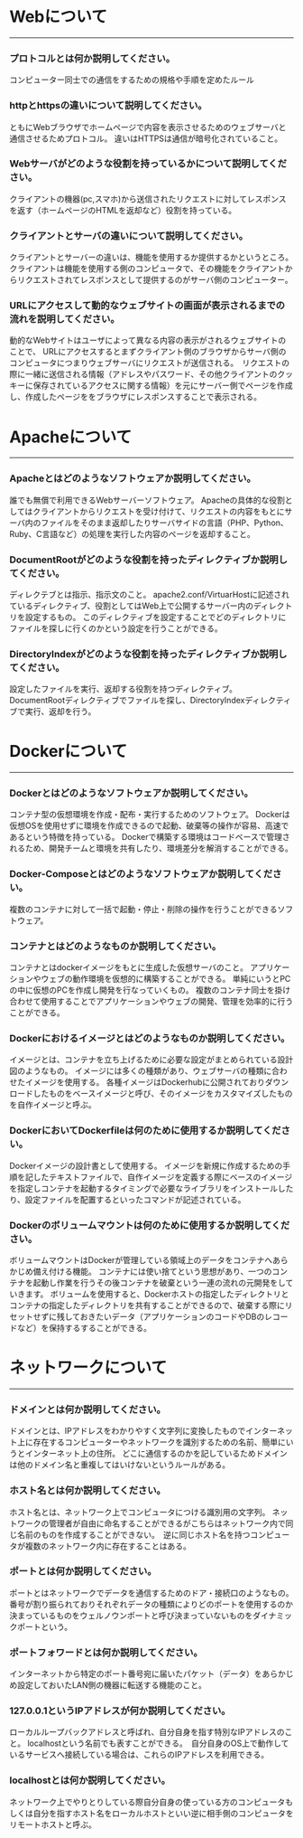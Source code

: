 # Webについて
---
### プロトコルとは何か説明してください。

コンピューター同士での通信をするための規格や手順を定めたルール


### httpとhttpsの違いについて説明してください。

ともにWebブラウザでホームページで内容を表示させるためのウェブサーバと通信させるためプロトコル。
違いはHTTPSは通信が暗号化されていること。


### Webサーバがどのような役割を持っているかについて説明してください。

クライアントの機器(pc,スマホ)から送信されたリクエストに対してレスポンスを返す（ホームページのHTMLを返却など）役割を持っている。


### クライアントとサーバの違いについて説明してください。

クライアントとサーバーの違いは、機能を使用するか提供するかというところ。
クライアントは機能を使用する側のコンピュータで、その機能をクライアントからリクエストされてレスポンスとして提供するのがサーバ側のコンピューター。


### URLにアクセスして動的なウェブサイトの画面が表示されるまでの流れを説明してください。

動的なWebサイトはユーザによって異なる内容の表示がされるウェブサイトのことで、
URLにアクセスするとまずクライアント側のブラウザからサーバ側のコンピュータにつまりウェブサーバにリクエストが送信される。　リクエストの際に一緒に送信される情報（アドレスやパスワード、その他クライアントのクッキーに保存されているアクセスに関する情報）を元にサーバー側でページを作成し、作成したページををブラウザにレスポンスすることで表示される。　


# Apacheについて
---
### Apacheとはどのようなソフトウェアか説明してください。

誰でも無償で利用できるWebサーバーソフトウェア。
Apacheの具体的な役割としてはクライアントからリクエストを受け付けて、リクエストの内容をもとにサーバ内のファイルをそのまま返却したりサーバサイドの言語（PHP、Python、Ruby、C言語など）の処理を実行した内容のページを返却すること。


### DocumentRootがどのような役割を持ったディレクティブか説明してください。

ディレクテブとは指示、指示文のこと。
apache2.conf/VirtuarHostに記述されているディレクティブ、役割としてはWeb上で公開するサーバー内のディレクトリを設定するもの。
このディレクティブを設定することでどのディレクトリにファイルを探しに行くのかという設定を行うことができる。


### DirectoryIndexがどのような役割を持ったディレクティブか説明してください。

設定したファイルを実行、返却する役割を持つディレクティブ。
DocumentRootディレクティブでファイルを探し、DirectoryIndexディレクティブで実行、返却を行う。


# Dockerについて
---
### Dockerとはどのようなソフトウェアか説明してください。

コンテナ型の仮想環境を作成・配布・実行するためのソフトウェア。
Dockerは仮想OSを使用せずに環境を作成できるので起動、破棄等の操作が容易、高速であるという特徴を持っている。
Dockerで構築する環境はコードベースで管理されるため、開発チームと環境を共有したり、環境差分を解消することができる。


### Docker-Composeとはどのようなソフトウェアか説明してください。

複数のコンテナに対して一括で起動・停止・削除の操作を行うことができるソフトウェア。


### コンテナとはどのようなものか説明してください。

コンテナとはdockerイメージをもとに生成した仮想サーバのこと。
アプリケーションやウェブの動作環境を仮想的に構築することができる。
単純にいうとPCの中に仮想のPCを作成し開発を行なっていくもの。
複数のコンテナ同士を掛け合わせて使用することでアプリケーションやウェブの開発、管理を効率的に行うことができる。


### Dockerにおけるイメージとはどのようなものか説明してください。

イメージとは、コンテナを立ち上げるために必要な設定がまとめられている設計図のようなもの。
イメージには多くの種類があり、ウェブサーバの種類に合わせたイメージを使用する。
各種イメージはDockerhubに公開されておりダウンロードしたものをベースイメージと呼び、そのイメージをカスタマイズしたものを自作イメージと呼ぶ。


### DockerにおいてDockerfileは何のために使用するか説明してください。

Dockerイメージの設計書として使用する。
イメージを新規に作成するための手順を記したテキストファイルで、自作イメージを定義する際にベースのイメージを指定しコンテナを起動するタイミングで必要なライブラリをインストールしたり、設定ファイルを配置するといったコマンドが記述されている。


### Dockerのボリュームマウントは何のために使用するか説明してください。

ボリュームマウントはDockerが管理している領域上のデータをコンテナへあらかじめ備え付ける機能。
コンテナには使い捨てという思想があり、一つのコンテナを起動し作業を行うその後コンテナを破棄という一連の流れの元開発をしていきます。
ボリュームを使用すると、Dockerホストの指定したディレクトリとコンテナの指定したディレクトリを共有することができるので、破棄する際にリセットせずに残しておきたいデータ（アプリケーションのコードやDBのレコードなど）を保持するすることができる。


# ネットワークについて
---
### ドメインとは何か説明してください。

ドメインとは、IPアドレスをわかりやすく文字列に変換したものでインターネット上に存在するコンピューターやネットワークを識別するための名前、簡単にいうとインターネット上の住所。
どこに通信するのかを記しているためドメインは他のドメイン名と重複してはいけないというルールがある。


### ホスト名とは何か説明してください。

ホスト名とは、ネットワーク上でコンピュータにつける識別用の文字列。
ネットワークの管理者が自由に命名することができるがこちらはネットワーク内で同じ名前のものを作成することができない。　逆に同じホスト名を持つコンピュータが複数のネットワーク内に存在することはある。


### ポートとは何か説明してください。

ポートとはネットワークでデータを通信するためのドア・接続口のようなもの。番号が割り振られておりそれぞれデータの種類によりどのポートを使用するのか決まっているものをウェルノウンポートと呼び決まっていないものをダイナミックポートという。


### ポートフォワードとは何か説明してください。

インターネットから特定のポート番号宛に届いたパケット（データ）をあらかじめ設定しておいたLAN側の機器に転送する機能のこと。

### 127.0.0.1というIPアドレスが何か説明してください。

ローカルループバックアドレスと呼ばれ、自分自身を指す特別なIPアドレスのこと。
localhostという名前でも表すことができる。　自分自身のOS上で動作しているサービスへ接続している場合は、これらのIPアドレスを利用できる。

### localhostとは何か説明してください。

ネットワーク上でやりとりしている際自分自身の使っている方のコンピュータもしくは自分を指すホスト名をローカルホストといい逆に相手側のコンピュータをリモートホストと呼ぶ。


